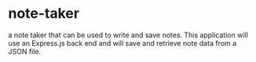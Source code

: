 # note-taker
a note taker that can be used to write and save notes. This application will use an Express.js back end and will save and retrieve note data from a JSON file.
